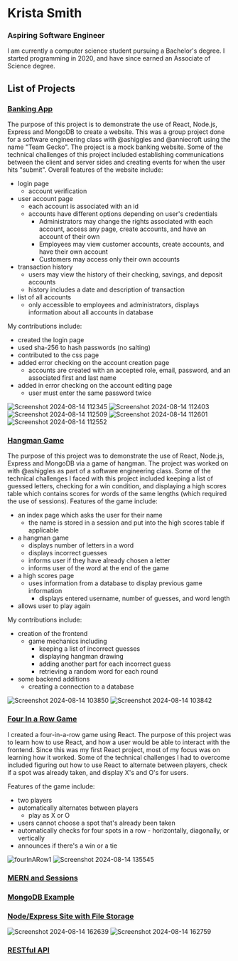 # Krista Smith
### Aspiring Software Engineer

I am currently a computer science student pursuing a Bachelor's degree. I started programming in 2020, and have since earned an Associate of Science degree. 

## List of Projects

### [Banking App](https://github.com/KristaSmith247/KristaSmith247.github.io/tree/main/MERN-Banking-App)
The purpose of this project is to demonstrate the use of React, Node.js, Express and MongoDB to create a website. This was a group project done for a software engineering class with @ashiggles and @anniecroft using the name "Team Gecko". The project is a mock banking website. Some of the technical challenges of this project included establishing communications between the client and server sides and creating events for when the user hits "submit".
Overall features of the website include:
+ login page
  - account verification
+ user account page
  - each account is associated with an id
  - accounts have different options depending on user's credentials
    * Administrators may change the rights associated with each account, access any page, create accounts, and have an account of their own
    * Employees may view customer accounts, create accounts, and have their own account
    * Customers may access only their own accounts
+ transaction history
  - users may view the history of their checking, savings, and deposit accounts
  - history includes a date and description of transaction
+ list of all accounts
  - only accessible to employees and administrators, displays information about all accounts in database

My contributions include:
+ created the login page
+ used sha-256 to hash passwords (no salting)
+ contributed to the css page
+ added error checking on the account creation page
  - accounts are created with an accepted role, email, password, and an associated first and last name
+ added in error checking on the account editing page
  - user must enter the same password twice

![Screenshot 2024-08-14 112345](https://github.com/user-attachments/assets/ccbdc9df-9e4c-4891-a6c9-b8482b4d90b2)
![Screenshot 2024-08-14 112403](https://github.com/user-attachments/assets/7612dd74-14a6-4f81-b4ea-588e191f189f)
![Screenshot 2024-08-14 112509](https://github.com/user-attachments/assets/c45e5a2d-9d92-4d58-ab69-7bd76cf9ade6)
![Screenshot 2024-08-14 112601](https://github.com/user-attachments/assets/99f2ad8f-305b-4867-ac1e-8dc15a0d3a5c)
![Screenshot 2024-08-14 112552](https://github.com/user-attachments/assets/cb7fa5e7-4b74-45a8-987d-3d3d59dfe5a3)


### [Hangman Game](https://github.com/KristaSmith247/KristaSmith247.github.io/tree/main/MERN-Hangman)

The purpose of this project was to demonstrate the use of React, Node.js, Express and MongoDB via a game of hangman. The project was worked on with @ashiggles as part of a software engineering class. Some of the technical challenges I faced with this project included keeping a list of guessed letters, checking for a win condition, and displaying a high scores table which contains scores for words of the same lengths (which required the use of sessions).
Features of the game include:
+ an index page which asks the user for their name
  - the name is stored in a session and put into the high scores table if applicable
+ a hangman game
  - displays number of letters in a word
  - displays incorrect guesses
  - informs user if they have already chosen a letter
  - informs user of the word at the end of the game
+ a high scores page
  - uses information from a database to display previous game information
    * displays entered username, number of guesses, and word length
+ allows user to play again

My contributions include:
+ creation of the frontend
  - game mechanics including
    * keeping a list of incorrect guesses
    * displaying hangman drawing
    * adding another part for each incorrect guess
    * retrieving a random word for each round
+ some backend additions
  - creating a connection to a database

![Screenshot 2024-08-14 103850](https://github.com/user-attachments/assets/b5d0d5ce-efee-4ef7-a2c7-38a06c65dcbd)
![Screenshot 2024-08-14 103842](https://github.com/user-attachments/assets/6ae1d389-3670-409d-b432-81c64f101cd5)

### [Four In a Row Game](https://github.com/KristaSmith247/KristaSmith247.github.io/tree/main/FourInARow)
I created a four-in-a-row game using React. The purpose of this project was to learn how to use React, and how a user would be able to interact with the frontend. Since this was my first React project, most of my focus was on learning how it worked. Some of the technical challenges I had to overcome included figuring out how to use React to alternate between players, check if a spot was already taken, and display X's and O's for users.

Features of the game include: 
+ two players
+ automatically alternates between players
  - play as X or O
+ users cannot choose a spot that's already been taken
+ automatically checks for four spots in a row - horizontally, diagonally, or vertically
+ announces if there's a win or a tie

![fourInARow1](https://github.com/user-attachments/assets/ebb3c109-bfb9-4e36-97a3-c5f4e6936a4b)
![Screenshot 2024-08-14 135545](https://github.com/user-attachments/assets/f6403bd8-fa79-49de-b7fa-e1cc7561b1e4)

### [MERN and Sessions](https://github.com/KristaSmith247/KristaSmith247.github.io/tree/main/MERN-Sessions)

### [MongoDB Example](https://github.com/KristaSmith247/KristaSmith247.github.io/tree/main/MongoDB%20Example)

### [Node/Express Site with File Storage](https://github.com/KristaSmith247/KristaSmith247.github.io/tree/main/NodeExpressWebsite)



![Screenshot 2024-08-14 162639](https://github.com/user-attachments/assets/f4eb950b-8adf-4741-a3ad-50030cc24aec)
![Screenshot 2024-08-14 162759](https://github.com/user-attachments/assets/c21dec39-c67d-44b6-bd6c-f72df194f48c)

### [RESTful API](https://github.com/KristaSmith247/KristaSmith247.github.io/tree/main/RESTful-API)
